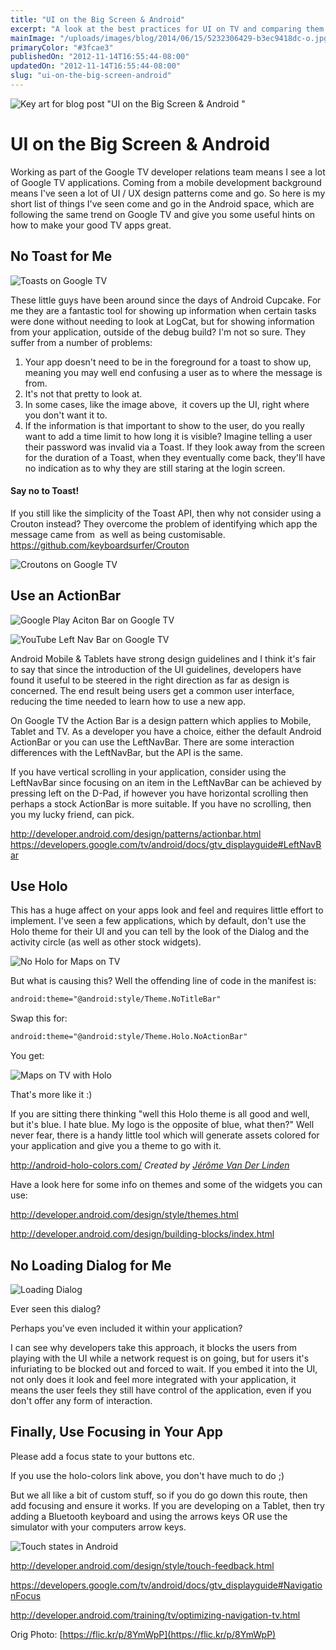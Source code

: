 ```yaml
---
title: "UI on the Big Screen & Android"
excerpt: "A look at the best practices for UI on TV and comparing them to what we have on Android today."
mainImage: "/uploads/images/blog/2014/06/15/5232306429-b3ec9418dc-o.jpg"
primaryColor: "#3fcae3"
publishedOn: "2012-11-14T16:55:44-08:00"
updatedOn: "2012-11-14T16:55:44-08:00"
slug: "ui-on-the-big-screen-android"
---
```

![Key art for blog post "UI on the Big Screen & Android "](/uploads/images/blog/2014/06/15/5232306429-b3ec9418dc-o.jpg)

# UI on the Big Screen & Android

Working as part of the Google TV developer relations team means I see a lot of Google TV applications. Coming from a mobile development background means I've seen a lot of UI / UX design patterns come and go. So here is my short list of things I've seen come and go in the Android space, which are following the same trend on Google TV and give you some useful hints on how to make your good TV apps great.

## No Toast for Me

![Toasts on Google TV](/uploads/images/blog/2012/11/device-2012-11-05-163904.png)

These little guys have been around since the days of Android Cupcake. For me they are a fantastic tool for showing up information when certain tasks were done without needing to look at LogCat, but for showing information from your application, outside of the debug build? I'm not so sure. They suffer from a number of problems:

  1. Your app doesn't need to be in the foreground for a toast to show up, meaning you may well end confusing a user as to where the message is from.
  2. It's not that pretty to look at.
  3. In some cases, like the image above,  it covers up the UI, right where you don't want it to.
  4. If the information is that important to show to the user, do you really want to add a time limit to how long it is visible? Imagine telling a user their password was invalid via a Toast. If they look away from the screen for the duration of a Toast, when they eventually come back, they'll have no indication as to why they are still staring at the login screen.

#### Say no to Toast!

If you still like the simplicity of the Toast API, then why not consider using a Crouton instead? They overcome the problem of identifying which app the message came from  as well as being customisable. <https://github.com/keyboardsurfer/Crouton>

![Croutons on Google TV](/uploads/images/blog/2012/11/Crouton-device-2012-11-05-165501.png)

## Use an ActionBar

![Google Play Aciton Bar on Google TV](/uploads/images/blog/2012/11/Action-Bar-Crop-device-2012-11-05-165735.png "1024")

![YouTube Left Nav Bar on Google TV](/uploads/images/blog/2012/11/Left-Nav-Bar-Both.png "500")

Android Mobile & Tablets have strong design guidelines and I think it's fair to say that since the introduction of the UI guidelines, developers have found it useful to be steered in the right direction as far as design is concerned. The end result being users get a common user interface, reducing the time needed to learn how to use a new app.

On Google TV the Action Bar is a design pattern which applies to Mobile, Tablet and TV. As a developer you have a choice, either the default Android ActionBar or you can use the LeftNavBar. There are some interaction differences with the LeftNavBar, but the API is the same.

If you have vertical scrolling in your application, consider using the LeftNavBar since focusing on an item in the LeftNavBar can be achieved by pressing left on the D-Pad, if however you have horizontal scrolling then perhaps a stock ActionBar is more suitable. If you have no scrolling, then you my lucky friend, can pick.

<http://developer.android.com/design/patterns/actionbar.html> <https://developers.google.com/tv/android/docs/gtv_displayguide#LeftNavBar>

## Use Holo

This has a huge affect on your apps look and feel and requires little effort to implement. I've seen a few applications, which by default, don't use the Holo theme for their UI and you can tell by the look of the Dialog and the activity circle (as well as other stock widgets).

![No Holo for Maps on TV](/uploads/images/blog/2012/11/No-Holo-for-Maps-on-TVdevice-2012-11-13-164706.png "1024")

But what is causing this? Well the offending line of code in the manifest is:

```xml
android:theme="@android:style/Theme.NoTitleBar"
```

Swap this for:

```xml
android:theme="@android:style/Theme.Holo.NoActionBar"
```

You get:

![Maps on TV with Holo](/uploads/images/blog/2012/11/Maps-on-TV-with-Holo-device-2012-11-13-165520.png "1024")

That's more like it :)

If you are sitting there thinking "well this Holo theme is all good and well, but it's blue. I hate blue. My logo is the opposite of blue, what then?" Well never fear, there is a handy little tool which will generate assets colored for your application and give you a theme to go with it.

<http://android-holo-colors.com/> _Created by [Jérôme Van Der Linden](mailto:jeromevdl@android-holo-colors.com)_

Have a look here for some info on themes and some of the widgets you can use:

<http://developer.android.com/design/style/themes.html>

<http://developer.android.com/design/building-blocks/index.html>

## No Loading Dialog for Me

![Loading Dialog](/uploads/images/blog/2012/11/Loading-Dialog.png)

Ever seen this dialog?

Perhaps you've even included it within your application?

I can see why developers take this approach, it blocks the users from playing with the UI while a network request is on going, but for users it's infuriating to be blocked out and forced to wait. If you embed it into the UI, not only does it look and feel more integrated with your application, it means the user feels they still have control of the application, even if you don't offer any form of interaction.

## Finally, Use Focusing in Your App

Please add a focus state to your buttons etc.

If you use the holo-colors link above, you don't have much to do ;)

But we all like a bit of custom stuff, so if you do go down this route, then add focusing and ensure it works. If you are developing on a Tablet, then try adding a Bluetooth keyboard and using the arrows keys OR use the simulator with your computers arrow keys.

![Touch states in Android](/uploads/images/blog/2012/11/touch_feedback_states.png)

<http://developer.android.com/design/style/touch-feedback.html>

<https://developers.google.com/tv/android/docs/gtv_displayguide#NavigationFocus>

<http://developer.android.com/training/tv/optimizing-navigation-tv.html>

Orig Photo: [https://flic.kr/p/8YmWpP](https://flic.kr/p/8YmWpP)
